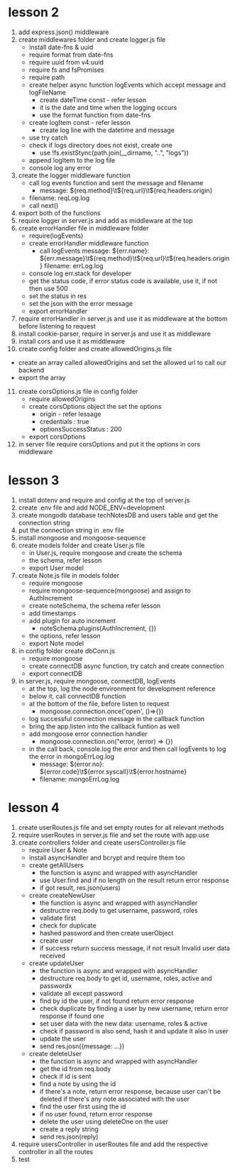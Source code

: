 # lesson 2

1. add express.json() middleware
2. create middlewares folder and create logger.js file
    - install date-fns & uuid
    - require format from date-fns
    - require uuid from v4:uuid
    - require fs and fsPromises
    - require path
    - create helper async function logEvents which accept message and logFileName
        - create dateTime const - refer lesson
        - it is the date and time when the logging occurs
        - use the format function from date-fns
    - create logItem const - refer lesson
        - create log line with the datetime and message
    - use try catch
    - check if logs directory does not exist, create one
        - use !fs.existStync(path.join(\_\_dirname, "..", "logs"))
    - append logItem to the log file
    - console log any error
3. create the logger middleware function
    - call log events function and sent the message and filename
        - message: ${req.method}\t${req.url}\t${req.headers.origin}
    - filename: reqLog.log
    - call next()
4. export both of the functions
5. require logger in server.js and add as middleware at the top
6. create errorHandler file in middleware folder
    - require(logEvents)
    - create errorHandler middleware function
        - call logEvents
          message: ${err.name}: ${err.message}\t${req.method}\t${req.url}\t${req.headers.origin}
          filename: errLog.log
    - console log err.stack for developer
    - get the status code, if error status code is available, use it, if not then use 500
    - set the status in res
    - set the json with the error message
    - export errorHandler
7. require errorHandler in server.js and use it as middleware at the bottom before listening to request
8. install cookie-parser, require in server.js and use it as middleware
9. install cors and use it as middleware
10. create config folder and create allowedOrigins.js file

-   create an array called allowedOrigins and set the allowed url to call our backend
-   export the array

11. create corsOptions.js file in config folder
    -   require allowedOrigins
    -   create corsOptions object the set the options
        -   origin - refer lessage
        -   credentials : true
        -   optionsSuccessStatus : 200
    -   export corsOptions
12. in server file require corsOptions and put it the options in cors middleware

# lesson 3

1. install dotenv and require and config at the top of server.js
2. create .env file and add NODE_ENV=development
3. create mongodb database techNotesDB and users table and get the connection string
4. put the connection string in .env file
5. install mongoose and mongoose-sequence
6. create models folder and create User.js file
    - in User.js, require mongoose and create the schema
    - the schema, refer lesson
    - export User model
7. create Note.js file in models folder
    - require mongoose
    - require mongoose-sequence(mongoose) and assign to AuthIncrement
    - create noteSchema, the schema refer lesson
    - add timestamps
    - add plugin for auto increment
        - noteSchema.plugins(AuthIncrement, {})
    - the options, refer lesson
    - export Note model
8. in config folder create dbConn.js
    - require mongoose
    - create connectDB async function, try catch and create connection
    - export connectDB
9. in server.js, require mongoose, connectDB, logEvents
    - at the top, log the node environment for development reference
    - below it, call connectDB function
    - at the bottom of the file, before listen to request
        - mongoose.connection.once('open', ()=>{})
    - log successful connection message in the callback function
    - bring the app.listen into the callback funtion as well
    - add mongoose error connection handler
        - mongoose.connection.on("error, (error) => {})
    - in the call back, console.log the error and then call logEvents to log the error in mongoErrLog.log
        - message: ${error.no}: ${error.code}\t${error.syscall}\t${error.hostname}
        - filename: mongoErrLog.log

# lesson 4
1. create userRoutes.js file and set empty routes for all relevant methods
2. require userRoutes in server.js file and set the route with app.use
3. create controllers folder and create usersController.js file
   - require User & Note
   - install asyncHandler and bcrypt and require them too
   - create getAllUsers
     - the function is async and wrapped with asyncHandler
	 - use User.find and if no length on the result return error response
	 - if got result, res.json(users)
   - create createNewUser
     - the function is async and wrapped with asyncHandler
	 - destructre req.body to get username, password, roles
	 - validate first
	 - check for duplicate
	 - hashed password and then create userObject
	 - create user
	 - if success return success message, if not result Invalid user data received
   - create updateUser
     - the function is async and wrapped with asyncHandler
     - destructure req.body to get id, username, roles, active and passwordx
	 - validate all except password
	 - find by id the user, if not found return error response
	 - check duplicate by finding a user by new username, return error response if found one
	 - set user data with the new data: username, roles & active
	 - check if password is also send, hash it and update it also in user
	 - update the user
	 - send res.josn({message: ...})
   - create deleteUser
     - the function is async and wrapped with asyncHandler
	 - get the id from req.body
	 - check if id is sent
	 - find a note by using the id
	 - if there's a note, return error response, because user can't be deleted if there's any note associated with the user
	 - find the user first using the id
	 - if no user found, return error response
	 - delete the user using deleteOne on the user
	 - create a reply string
	 - send res.json(reply)
4. require usersController in userRoutes file and add the respective controller in all the routes
5. test